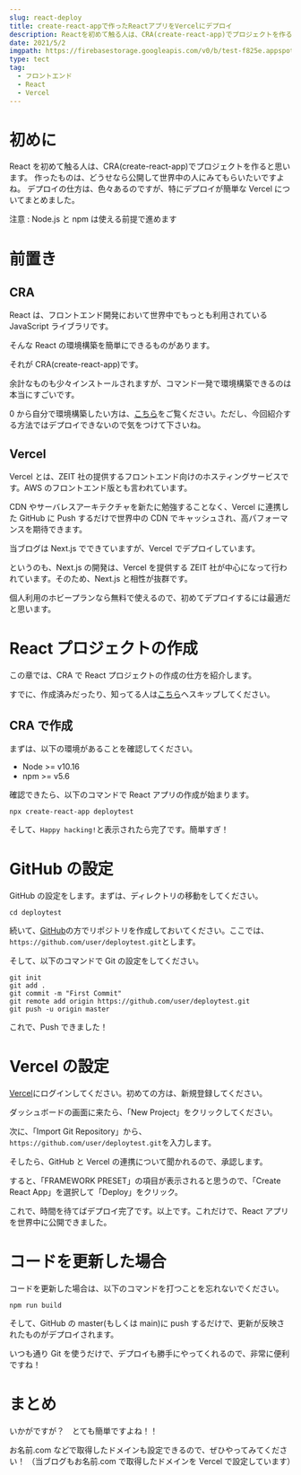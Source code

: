 ```yaml
---
slug: react-deploy
title: create-react-appで作ったReactアプリをVercelにデプロイ
description: Reactを初めて触る人は、CRA(create-react-app)でプロジェクトを作ると思います。作ったものは、どうせなら公開して世界中の人にみてもらいたいですよね。デプロイの仕方は、色々あるのですが、特にデプロイが簡単なVercelについてまとめました。
date: 2021/5/2
imgpath: https://firebasestorage.googleapis.com/v0/b/test-f825e.appspot.com/o/images%2Fblog%2Fblog-icon%2Freact-2.png?alt=media&token=b0fecf4e-7725-4a80-9b06-dc974f9d1e55
type: tect
tag:
  - フロントエンド
  - React
  - Vercel
---
```


# 初めに

React を初めて触る人は、CRA(create-react-app)でプロジェクトを作ると思います。
作ったものは、どうせなら公開して世界中の人にみてもらいたいですよね。
デプロイの仕方は、色々あるのですが、特にデプロイが簡単な Vercel についてまとめました。

注意 : Node.js と npm は使える前提で進めます

# 前置き

## CRA

React は、フロントエンド開発において世界中でもっとも利用されている JavaScript ライブラリです。

そんな React の環境構築を簡単にできるものがあります。

それが CRA(create-react-app)です。

余計なものも少々インストールされますが、コマンド一発で環境構築できるのは本当にすごいです。

0 から自分で環境構築したい方は、[こちら](https://nosuke-blog.site/blog/webpack-babel-react)をご覧ください。ただし、今回紹介する方法ではデプロイできないので気をつけて下さいね。

## Vercel

Vercel とは、ZEIT 社の提供するフロントエンド向けのホスティングサービスです。AWS のフロントエンド版とも言われています。

CDN やサーバレスアーキテクチャを新たに勉強することなく、Vercel に連携した GitHub に Push するだけで世界中の CDN でキャッシュされ、高パフォーマンスを期待できます。

当ブログは Next.js でできていますが、Vercel でデプロイしています。

というのも、Next.js の開発は、Vercel を提供する ZEIT 社が中心になって行われています。そのため、Next.js と相性が抜群です。

個人利用のホビープランなら無料で使えるので、初めてデプロイするには最適だと思います。

# React プロジェクトの作成

この章では、CRA で React プロジェクトの作成の仕方を紹介します。

すでに、作成済みだったり、知ってる人は[こちら](https://nosuke-blog.site/blog/react-deploy#GitHubの設定)へスキップしてください。

## CRA で作成

まずは、以下の環境があることを確認してください。

- Node >= v10.16
- npm >= v5.6

確認できたら、以下のコマンドで React アプリの作成が始まります。

```none
npx create-react-app deploytest
```

そして、`Happy hacking!`と表示されたら完了です。簡単すぎ！

# GitHub の設定

GitHub の設定をします。まずは、ディレクトリの移動をしてください。

```none
cd deploytest
```

続いて、[GitHub](https://github.com/)の方でリポジトリを作成しておいてください。ここでは、`https://github.com/user/deploytest.git`とします。

そして、以下のコマンドで Git の設定をしてください。

```none
git init
git add .
git commit -m "First Commit"
git remote add origin https://github.com/user/deploytest.git
git push -u origin master
```

これで、Push できました！

# Vercel の設定

[Vercel](https://vercel.com)にログインしてください。初めての方は、新規登録してください。

ダッシュボードの画面に来たら、「New Project」をクリックしてください。

次に、「Import Git Repository」から、`https://github.com/user/deploytest.git`を入力します。

そしたら、GitHub と Vercel の連携について聞かれるので、承認します。

すると、「FRAMEWORK PRESET」の項目が表示されると思うので、「Create React App」を選択して「Deploy」をクリック。

これで、時間を待てばデプロイ完了です。以上です。これだけで、React アプリを世界中に公開できました。

# コードを更新した場合

コードを更新した場合は、以下のコマンドを打つことを忘れないでください。

```none
npm run build
```

そして、GitHub の master(もしくは main)に push するだけで、更新が反映されたものがデプロイされます。

いつも通り Git を使うだけで、デプロイも勝手にやってくれるので、非常に便利ですね！

# まとめ

いかがですが？　とても簡単ですよね！！

お名前.com などで取得したドメインも設定できるので、ぜひやってみてください！
（当ブログもお名前.com で取得したドメインを Vercel で設定しています）
